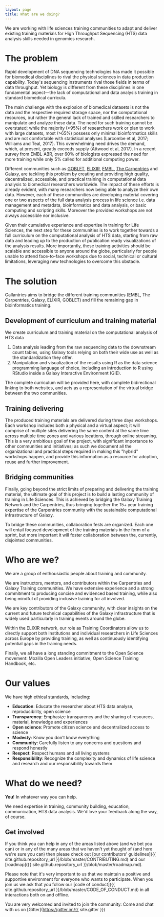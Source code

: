 ```yaml
---
layout: page
title: What are we doing?
---
```


We are working with life sciences training communities to adapt and deliver
existing training materials for High Throughput Sequencing (HTS) data analysis
skills needed in genomics research.

# The problem

Rapid development of DNA sequencing technologies has made it possible for biomedical disciplines to rival the physical sciences in data production capability. Today's sequencing instruments rival those fields in terms of data throughput. Yet biology is different from these disciplines in one fundamental aspect—the lack of computational and data analysis training in standard biomedical curricula.

The main challenge with the explosion of biomedical datasets is not the data and the respective required storage space, nor the computational resources, but rather the general lack of trained and skilled researchers to manipulate and analyze these data. The need for such training cannot be overstated; while the majority (>95%) of researchers work or plan to work with large datasets, most (>65%) possess only minimal bioinformatics skills and are not comfortable with statistical analyses (Larcombe et al, 2017; Williams and Teal, 2017). This overwhelming need drives the demand, which, at present, greatly exceeds supply (Attwood et al, 2017). In a recent survey from EMBL-ABR, over 60% of biologists expressed the need for more training while only 5% called for additional computing power.

Different communities such as [GOBLET](https://www.mygoblet.org/), [ELIXIR](https://www.elixir-europe.org/), [EMBL](https://www.embl.org/), [The Carpentries](https://carpentries.org/) and [Galaxy](https://galaxyproject.org/), are tackling this problem by creating and providing high quality, decentralized, accessible, and practical training in computational data analysis to biomedical researchers worldwide.
The impact of these efforts is already evident, with many researchers now being able to analyze their own data. However, each of these communities are developing material covering one or two aspects of the full data analysis process in life science i.e. data management and metadata, bioinformatics and data analysis, or basic computing and scripting skills. Moreover the provided workshops are not always accessible nor inclusive.

Given their cumulative experience and expertise in training for Life Sciences, the next step for these communities is to work together towards a full curriculum on the computational analysis of HTS data, starting from raw data and leading up to the production of publication ready visualizations of the analysis results. More importantly, these training activities should be scalable and accessible to anyone around the globe, particularly for people unable to attend face-to-face workshops due to social, technical or cultural limitations, leveraging new technologies to overcome this obstacle.

# The solution

Gallantries aims to bridge the different training communities (EMBL, The Carpentries, Galaxy, ELIXIR, GOBLET) and fill the remaining gap in bioinformatics training.

## Development of curriculum and training material

We create curriculum and training material on the computational analysis of HTS data
1. Data analysis leading from the raw sequencing data to the downstream count tables, using Galaxy tools relying on both their wide use as well as the standardization they offer.
2. Manipulation and visualization of the results using R as the data science programming language of choice, including an introduction to R using RStudio inside a Galaxy Interactive Environment (GIE).

The complete curriculum will be provided here, with complete bidirectional linking to both websites, and acts as a representation of the virtual bridge between the two communities.

## Training delivering

The produced training materials are delivered during three days workshops. Each workshop includes both a physical and a virtual aspect; it will comprise of multiple sites delivering the same content at the same time across multiple time zones and various locations, through online streaming. This is a very ambitious goal of the project, with significant importance to other communities and initiatives; as such we document all the organizational and practical steps required in making this "hybrid" workshops happen, and provide this information as a resource for adoption, reuse and further improvement.

## Bridging communities

Finally, going beyond the strict limits of preparing and delivering the training material, the ultimate goal of this project is to build a lasting community of training in Life Sciences. This is achieved by bridging the Galaxy Training Network and the Carpentries, thus bringing together the 15+ year training expertise of the Carpentries community with the sustainable computational infrastructure of Galaxy.

To bridge these communities, collaboration fests are organized. Each one will entail focused development of the training materials in the form of a sprint, but more important it will foster collaboration between the, currently, disjointed communities.

# Who are we?

We are a group of enthousiastic people about training and community.

We are instructors, mentors, and contributors within the Carpentries and Galaxy Training communities. We have extensive experience and a strong commitment to producing concise and evidenced based training, while also being mindful of providing inclusive training for all involved.

We are key contributors of the Galaxy community, with clear insights on the current and future technical capabilities of the Galaxy infrastructure that is widely used particularly in training events around the globe.

Within the ELIXIR network, our role as Training Coordinators allow us to directly support both Institutions and individual researchers in Life Sciences across Europe by providing training, as well as continuously identifying potential gaps in the training needs.

Finally, we all have a long standing commitment to the Open Science movement: Mozilla Open Leaders initiative, Open Science Training Handbook, etc.

# Our values

We have high ethical standards, including:

- **Education**: Educate the researcher about HTS data analyse, reproducibility, open science
- **Transparency**: Emphasize transparency and the sharing of resources, material, knowledge and experiences
- **Open science**: Promote citizen science and decentralized access to science
- **Modesty**: Know you don't know everything
- **Community**: Carefully listen to any concerns and questions and respond honestly
- **Respect**: Respect humans and all living systems
- **Responsibility**: Recognize the complexity and dynamics of life science and research and our responsibility towards them

# What do we need?

**You!** In whatever way you can help.

We need expertise in training, community building, education, communication, HTS data analysis. We'd love your feedback along the way, of course.

## Get involved

If you think you can help in any of the areas listed above (and we bet you can)
or in any of the many areas that we haven't yet thought of (and here we're sure
you can) then please check out [our contributors'
guidelines]({{ site.github.repository_url }}/blob/master/CONTRIBUTING.md) and
our [roadmap]({{ site.github.repository_url }}/blob/master/roadmap.md).

Please note that it's very important to us that we maintain a positive and
supportive environment for everyone who wants to participate. When you join us
we ask that you follow our [code of conduct]({{ site.github.repository_url
}}/blob/master/CODE_OF_CONDUCT.md) in all interactions both on and offline.

You are very welcomed and invited to join the community: Come and chat with us on [Gitter](https://gitter.im/{{ site.gitter }})

